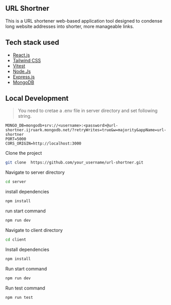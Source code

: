 ## URL Shortner 
 This is a URL shortener web-based application tool designed to condense long website addresses into shorter, more manageable links. 

## Tech stack used
* [React.js](https://react.dev/)
* [Tailwind CSS](https://tailwindcss.com/)
* [Vitest](https://vitest.dev/)
* [Node.Js](https://nodejs.org/en/download)
* [Express.js](https://expressjs.com/)
* [MongoDB](https://www.mongodb.com/cloud/atlas/register)

## Local Development
>You need to cretae a .env file in server directory and set following string.
```
MONGO_DB=mongodb+srv://<username>:<password>@url-shortner.ijruark.mongodb.net/?retryWrites=true&w=majority&appName=url-shortner
PORT=5000
CORS_ORIGIN=http://localhost:3000
```
Clone the project 
```bash
git clone  https://github.com/your_username/url-shortner.git
````
Navigate to server directory
```bash
cd server
```
install dependencies
```bash
npm install
```
run start command
```bash
npm run dev
```
Navigate to client directory
```bash
cd client
```
Install dependencies
```bash
npm install
```
Run start command
```bash
npm run dev
```
Run test command
```bash
npm run test
```